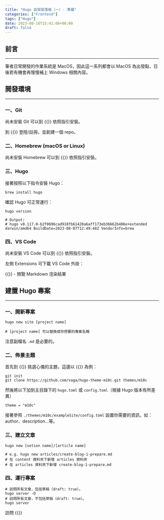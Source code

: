 ```yaml
---
title: "Hugo 自架部落格（一）- 準備"
categories: ["Frontend"]
tags: ["Hugo"]
date: 2023-08-16T15:41:08+08:00
draft: false
---
```


## 前言
---

筆者日常開發的作業系統是 MacOS，因此這一系列都會以 MacOS 為出發點，日後若有機會再慢慢補上 Windows 相關內容。

## 開發環境
---

### 一、Git

尚未安裝 Git 可以到 {{<NewTabLink href="https://w3c.hexschool.com/git/fd6f6be" title="在 Mac 上安裝 Git 流程">}} 依照指引安裝。

到 {{<NewTabLink href="https://github.com/" title="官網">}} 登陸/註冊，並創建一個 repo。

### 二、Homebrew (macOS or Linux)

尚未安裝 Homebrew 可以到 {{<NewTabLink href="https://brew.sh/index_zh-tw" title="官網">}} 依照指引安裝。

### 三、Hugo

接著按照以下指令安裝 Hugo：

```shell
brew install hugo
```

確認 Hugo 可正常運行：

```shell
hugo version

# Output:
# hugo v0.117.0-b2f0696cad918fb61420a6aff173eb36662b406e+extended darwin/amd64 BuildDate=2023-08-07T12:49:48Z VendorInfo=brew
```

### 四、VS Code

尚未安裝 VS Code 可以到 {{<NewTabLink href="https://code.visualstudio.com/" title="官網">}} 依照指引安裝。

左側 Extensions 可下載 VS Code 外掛：

{{<NewTabLink href="https://marketplace.visualstudio.com/items?itemName=shd101wyy.markdown-preview-enhanced" title="Markdown Preview Enhanced">}} - 預覽 Markdown 渲染結果

## 建置 Hugo 專案
---

### 一、開新專案

```shell
hugo new site [project name]

# [project name] 可以替換成你想要的專案名稱
```

注意副檔名 `.md` 是必要的。

### 二、佈景主題

首先到 {{<NewTabLink href="https://themes.gohugo.io/" title="官網">}} 挑選心儀的主題，這邊以 {{<NewTabLink href="https://themes.gohugo.io/themes/hugo-theme-m10c/" title="m10c">}} 為例：

```shell
git init
git clone https://github.com/vaga/hugo-theme-m10c.git themes/m10c
```

然後將以下加到主目錄下的 `hugo.toml` 或 `config.toml`（根據 Hugo 版本有所差異）

```shell
theme = "m10c"
```

接著參照 `./themes/m10c/exampleSite/config.toml` 設置你需要的資訊，如：author、description...等。

### 三、建立文章

```shell
hugo new [setion name]/[article name]

# e.g. hugo new articles/create-blog-1-prepare.md
# 在 content 資料夾下新增 articles 資料夾
# 在 articles 資料夾下新增 create-blog-1-prepare.md
```

### 四、運行專案

```shell
# 訪問所有文章，包括草稿（draft: true）。
hugo server -D
# 訪問所有文章，不包括草稿（draft: true）。
hugo server
```

訪問 {{<NewTabLink href="http://localhost:1313/" title="http://localhost:1313/">}}